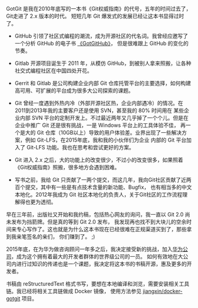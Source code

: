GotGit 是我在2010年底写的一本书《Git权威指南》的代号，五年的时间过去了，Git走进了 2.x 版本的时代。
短短几年 Git 爆发式的发展已经让这本书显得过时了。

* GitHub 引领了社区式编程的潮流，成为开源社区的代名词。我曾经应邀写了一个分析 GitHub 的电子书 [《GotGitHub》](http://www.worldhello.net/gotgithub/)，
  但是很难跟上 GitHub 的变化的节奏。

* Gitlab 开源项目诞生于 2011 年，从模仿 GitHub，到被别人拿来照搬，让各种社交式编程社区在中国四处开花。

* Gerrit 和 Gitlab 是公司构建企业内部 Git 仓库托管平台的主要选择，如何构建高可用、可扩展的平台成为很多大公司探索的课题。

* Git 曾经一度遇到外热内冷（外部开源社区热，企业内部遇冷）的情况。在2011到2013年我的主要客户还是使用 SVN，甚至我的 80% 时间用在
  某些企业内部 SVN 平台的定制开发上。不过最近两年又几乎掉了一个个儿。但是在企业中推广 Git 还是很有挑战，一是 Windows 平台上的工具体验不佳，
  再一个是大的 Git 仓库（10GB以上）导致的用户体验差。业界出现了一些解决方案，例如 Git-LFS，在2015年底，我和我的小伙伴们为企业
  内部的 Git 平台加入了 Git-LFS 功能。我也在思考和尝试更好的方案。

* Git 进入 2.x 之后，大的功能上的改变很少，不过小的改变很多，如果照着《Git权威指南》照搬，很多地方会遇到困难。

* 写书之前，我给 Git 只贡献了一两个提交，而这几年，我向Git社区贡献了近两百个提交，其中有一些是有点技术含量的新功能、Bugfix，
  也有相当多的中文本地化。2012年我成为 Git 社区本地化的负责人，关于Git社区的工作流程理解得也更为透彻。

早在三年前，出版社又开始和我约稿，包括热心网友的询问，我一直以 Git 2.0 尚未发布为挡箭牌。但是真的等到 Git 2.0 发布，
我发现再也找不到大块儿的空余时间来专心写作了。这也就是为什么这本书现在已经很难在正规渠道买到了，那些拿到我亲笔签名的亲们，
你们赚到了。 ;)

2015年底，在为华为做咨询顾问一年多之后，我决定接受新的挑战，加入[华为公司](http://www.huawei.com/)，成为这个拥有着最大的开发者群体的世界级公司的一员。
如何有效地在大公司内进行过知识的传递也是一个课题，我决定将这本书的书稿开源，惠及更多的开发者。

书稿由 reStructuredText 格式书写，要想在本地编译和浏览，需要安装相关工具链。我已经将相关工具链做成 Docker 镜像，
使用方法参见 [jiangxin/docker-gotgit](https://github.com/jiangxin/docker-gotgit) 项目。
